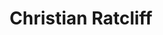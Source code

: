 ---
layout: page
title: Christian Ratcliff
description: Graduate Student
img: assets/img/ratcliff.png
redirect: https://www.linkedin.com/in/christian-ratcliff-181b164a/
importance: 7
category: Current
---